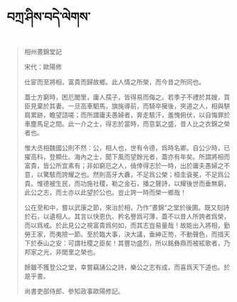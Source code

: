 # བཀྲ་ཤིས་བདེ་ལེགས་
> 相州晝錦堂記
> 
> 宋代：歐陽修 
> 
> 仕宦而至將相，富貴而歸故鄉。此人情之所榮，而今昔之所同也。
> 
> 蓋士方窮時，困厄閭里，庸人孺子，皆得易而侮之。若季子不禮於其嫂，買臣見棄於其妻。一旦高車駟馬，旗旄導前，而騎卒擁後，夾道之人，相與駢肩累跡，瞻望諮嗟；而所謂庸夫愚婦者，奔走駭汗，羞愧俯伏，以自悔罪於車塵馬足之間。此一介之士，得志於當時，而意氣之盛，昔人比之衣錦之榮者也。
> 
> 惟大丞相魏國公則不然：公，相人也，世有令德，爲時名卿。自公少時，已擢高科，登顯仕。海內之士，聞下風而望餘光者，蓋亦有年矣。所謂將相而富貴，皆公所宜素有；非如窮厄之人，僥倖得志於一時，出於庸夫愚婦之不意，以驚駭而誇耀之也。然則高牙大纛，不足爲公榮；桓圭袞冕，不足爲公貴。惟德被生民，而功施社稷，勒之金石，播之聲詩，以耀後世而垂無窮，此公之志，而士亦以此望於公也。豈止誇一時而榮一鄉哉！
> 
> 公在至和中，嘗以武康之節，來治於相，乃作“晝錦”之堂於後圃。既又刻詩於石，以遺相人。其言以快恩仇、矜名譽爲可薄，蓋不以昔人所誇者爲榮，而以爲戒。於此見公之視富貴爲何如，而其志豈易量哉！故能出入將相，勤勞王家，而夷險一節。至於臨大事，決大議，垂紳正笏，不動聲色，而措天下於泰山之安：可謂社稷之臣矣！其豐功盛烈，所以銘彝鼎而被絃歌者，乃邦家之光，非閭里之榮也。
> 
> 餘雖不獲登公之堂，幸嘗竊誦公之詩，樂公之志有成，而喜爲天下道也。於是乎書。
> 
> 尚書吏部侍郎、參知政事歐陽修記。
>